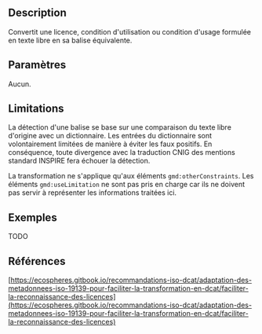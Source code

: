 ## Description

Convertit une licence, condition d'utilisation ou condition d'usage formulée en texte libre en sa balise équivalente.


## Paramètres

Aucun.


## Limitations

La détection d'une balise se base sur une comparaison du texte libre d'origine avec un dictionnaire.
Les entrées du dictionnaire sont volontairement limitées de manière à éviter les faux positifs.
En conséquence, toute divergence avec la traduction CNIG des mentions standard INSPIRE fera échouer la détection.

La transformation ne s'applique qu'aux éléments `gmd:otherConstraints`.
Les éléments `gmd:useLimitation` ne sont pas pris en charge car ils ne doivent pas servir à représenter les informations traitées ici.


## Exemples

TODO


## Références

[https://ecospheres.gitbook.io/recommandations-iso-dcat/adaptation-des-metadonnees-iso-19139-pour-faciliter-la-transformation-en-dcat/faciliter-la-reconnaissance-des-licences](https://ecospheres.gitbook.io/recommandations-iso-dcat/adaptation-des-metadonnees-iso-19139-pour-faciliter-la-transformation-en-dcat/faciliter-la-reconnaissance-des-licences)
